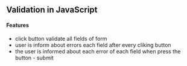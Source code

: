 ## Validation in JavaScript

#### Features
* click button validate all fields of form
* user is inform about errors each field after every cliking button
* the user is informed about each error of each field when press the button - submit